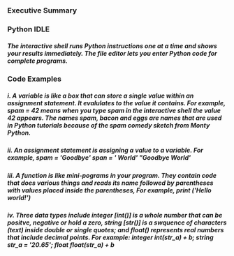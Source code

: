 ### Executive Summary

#####


### Python IDLE

##### The interactive shell runs Python instructions one at a time and shows your results immediately. The file editor lets you enter Python code for complete programs.

### Code Examples

##### i.  A variable is like a box that can store a single value within an assignment statement. It evalulates to the value it contains. For example, spam = 42 means when you type spam in the interactive shell the value 42 appears. The names spam, bacon and eggs are names that are used in Python tutorials because of the spam comedy sketch from Monty Python.
##### ii. An assignment statement is assigning a value to a variable. For example, spam = 'Goodbye' span = ' World' "Goodbye World'
##### iii. A function is like mini-pograms in your program. They contain code that does various things and reads its name followed by parentheses with values placed inside the parentheses, For example, print ('Hello world!')
##### iv. Three data types include integer [int()] is a whole number that can be positve, negative or hold a zero, string [str()] is a swquence of characters (text) inside double or single quotes; and float() represents real numbers that include decimal points. For example: integer int(str_a) + b; string str_a = '20.65'; float float(str_a) + b
